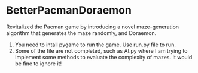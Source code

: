 # BetterPacmanDoraemon
Revitalized the Pacman game by introducing a novel maze-generation algorithm that generates the maze randomly, and Doraemon.
1. You need to intall pygame to run the game. Use run.py file to run.
2. Some of the file are not completed, such as AI.py where I am trying to implement some methods to evaluate the complexity of mazes. It would be fine to ignore it!
